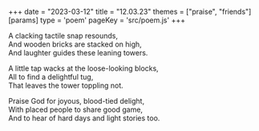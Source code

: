 +++
date = "2023-03-12"
title = "12.03.23"
themes = ["praise", "friends"]
[params]
  type = 'poem'
  pageKey = 'src/poem.js'
+++

A clacking tactile snap resounds,  
And wooden bricks are stacked on high,  
And laughter guides these leaning towers.  
  
A little tap wacks at the loose-looking blocks,  
All to find a delightful tug,  
That leaves the tower toppling not.  
  
Praise God for joyous, blood-tied delight,  
With placed people to share good game,  
And to hear of hard days and light stories too.
